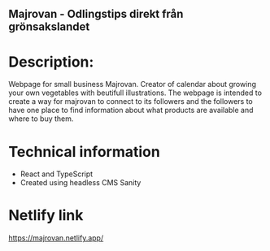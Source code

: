 
## Majrovan - Odlingstips direkt från grönsakslandet

# Description: 
Webpage for small business Majrovan. Creator of calendar about growing your own vegetables
with beutifull illustrations. The webpage is intended to create a way for majrovan to connect to its followers and the followers to have one place to find information about what products are available and where to buy them.

# Technical information
- React and TypeScript
- Created using headless CMS Sanity


# Netlify link
https://majrovan.netlify.app/
